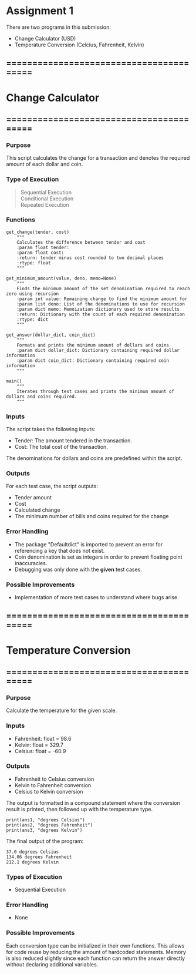 Assignment 1
= 

There are two programs in this submission:

- Change Calculator (USD)
- Temperature Conversion (Celcius, Fahrenheit, Kelvin)

## ========================================

# Change Calculator

## ========================================

### Purpose

This script calculates the change for a transaction and denotes the required amount of each dollar and coin.

### Type of Execution

> Sequential Execution  
> Conditional Execution  
> Repeated Execution  

### Functions
```pycon
get_change(tender, cost)
    """
    Calculates the difference between tender and cost
    :param float tender:
    :param float cost:
    :return: tender minus cost rounded to two decimal places
    :rtype: float
    """
```

```pycon
get_minimum_amount(value, deno, memo=None)
    """
    Finds the minimum amount of the set denomination required to reach zero using recursion
    :param int value: Remaining change to find the minimum amount for
    :param list deno: List of the denominations to use for recursion
    :param dict memo: Memoization dictionary used to store results
    :return: Dictionary with the count of each required denomination
    :rtype: dict
    """
```
```pycon
get_answer(dollar_dict, coin_dict)
    """
    Formats and prints the minimum amount of dollars and coins
    :param dict dollar_dict: Dictionary containing required dollar information
    :param dict coin_dict: Dictionary containing required coin information
    """
```
```pycon
main()
    """
    Iterates through test cases and prints the minimum amount of dollars and coins required.
    """
```


### Inputs

The script takes the following inputs:

- Tender: The amount tendered in the transaction.
- Cost: The total cost of the transaction.

The denominations for dollars and coins are predefined within the script.

### Outputs

For each test case, the script outputs:

- Tender amount
-  Cost
- Calculated change
- The minimum number of bills and coins required for the change

### Error Handling

- The package "Defaultdict" is imported to prevent an error for referencing
a key that does not exist. 
- Coin denomination is set as integers in order to prevent floating point inaccuracies.
- Debugging was only done with the **given** test cases.

### Possible Improvements

- Implementation of more test cases to understand where bugs arise.

## ========================================

# Temperature Conversion

## ========================================

### Purpose

Calculate the temperature for the given scale.

### Inputs

- Fahrenheit: float = 98.6
- Kelvin: float = 329.7
- Celsius: float = -60.9

### Outputs

- Fahrenheit to Celsius conversion
- Kelvin to Fahrenheit conversion
- Celsius to Kelvin conversion

The output is formatted in a compound statement where the conversion result is printed, then followed up
with the temperature type. 

```pycon
print(ans1, "degrees Celsius")
print(ans2, "degrees Fahrenheit")
print(ans3, "degrees Kelvin")
```

The final output of the program:

```
37.0 degrees Celsius
134.06 degrees Fahrenheit
212.1 degrees Kelvin
```

### Types of Execution

- Sequential Execution

### Error Handling

- None

### Possible Improvements

Each conversion type can be initialized in their own functions. This allows for code reuse
by reducing the amount of hardcoded statements. Memory is also reduced slightly since each function can return
the answer directly without declaring additional variables.
